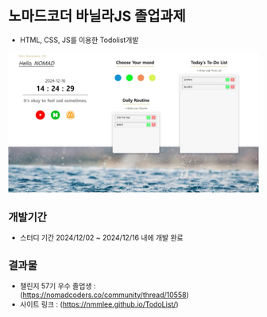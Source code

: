 # 노마드코더 바닐라JS 졸업과제
- HTML, CSS, JS를 이용한 Todolist개발

![사이트 이미지](https://github.com/nmmlee/TodoList/blob/main/%EB%B0%94%EB%8B%90%EB%9D%BCJS%EC%A1%B8%EC%97%85%EC%9E%91%ED%92%88.jpeg)

## 개발기간
- 스터디 기간 2024/12/02 ~ 2024/12/16 내에 개발 완료

## 결과물
- 챌린지 57기 우수 졸업생 : (https://nomadcoders.co/community/thread/10558)
- 사이트 링크 : (https://nmmlee.github.io/TodoList/)
